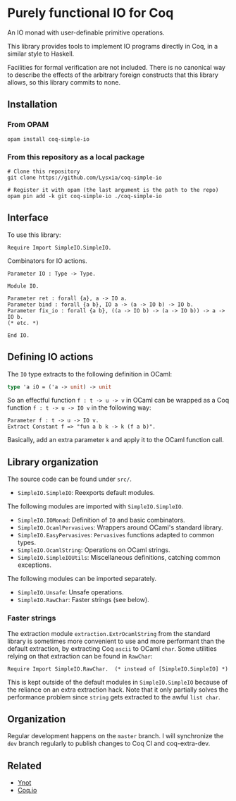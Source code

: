 # Purely functional IO for Coq

An IO monad with user-definable primitive operations.

This library provides tools to implement IO programs directly in Coq, in a
similar style to Haskell.

Facilities for formal verification are not included.
There is no canonical way to describe the effects of the arbitrary foreign
constructs that this library allows, so this library commits to none.

## Installation

### From OPAM

```
opam install coq-simple-io
```

### From this repository as a local package

```
# Clone this repository
git clone https://github.com/Lysxia/coq-simple-io

# Register it with opam (the last argument is the path to the repo)
opam pin add -k git coq-simple-io ./coq-simple-io
```

## Interface

To use this library:

```coq
Require Import SimpleIO.SimpleIO.
```

Combinators for IO actions.

```coq
Parameter IO : Type -> Type.

Module IO.

Parameter ret : forall {a}, a -> IO a.
Parameter bind : forall {a b}, IO a -> (a -> IO b) -> IO b.
Parameter fix_io : forall {a b}, ((a -> IO b) -> (a -> IO b)) -> a -> IO b.
(* etc. *)

End IO.
```

## Defining IO actions

The `IO` type extracts to the following definition in OCaml:

```ocaml
type 'a iO = ('a -> unit) -> unit
```

So an effectful function `f : t -> u -> v` in OCaml can be wrapped
as a Coq function `f : t -> u -> IO v` in the following way:

```coq
Parameter f : t -> u -> IO v.
Extract Constant f => "fun a b k -> k (f a b)".
```

Basically, add an extra parameter `k` and apply it to the OCaml function call.

## Library organization

The source code can be found under `src/`.

- `SimpleIO.SimpleIO`: Reexports default modules.

The following modules are imported with `SimpleIO.SimpleIO`.

- `SimpleIO.IOMonad`: Definition of `IO` and basic combinators.
- `SimpleIO.OcamlPervasives`: Wrappers around OCaml's standard library.
- `SimpleIO.EasyPervasives`: `Pervasives` functions adapted to common types.
- `SimpleIO.OcamlString`: Operations on OCaml strings.
- `SimpleIO.SimpleIOUtils`: Miscellaneous definitions, catching common exceptions.

The following modules can be imported separately.

- `SimpleIO.Unsafe`: Unsafe operations.
- `SimpleIO.RawChar`: Faster strings (see below).

### Faster strings

The extraction module `extraction.ExtrOcamlString` from the standard library is
sometimes more convenient to use and more performant than the default
extraction, by extracting Coq `ascii` to OCaml `char`. Some utilities relying
on that extraction can be found in `RawChar`:

```coq
Require Import SimpleIO.RawChar.  (* instead of [SimpleIO.SimpleIO] *)
```

This is kept outside of the default modules in `SimpleIO.SimpleIO` because of
the reliance on an extra extraction hack. Note that it only partially solves
the performance problem since `string` gets extracted to the awful `list char`.

## Organization

Regular development happens on the `master` branch. I will synchronize the `dev`
branch regularly to publish changes to Coq CI and coq-extra-dev.

## Related

- [Ynot](https://github.com/ynot-harvard/ynot)
- [Coq.io](http://coq.io)
